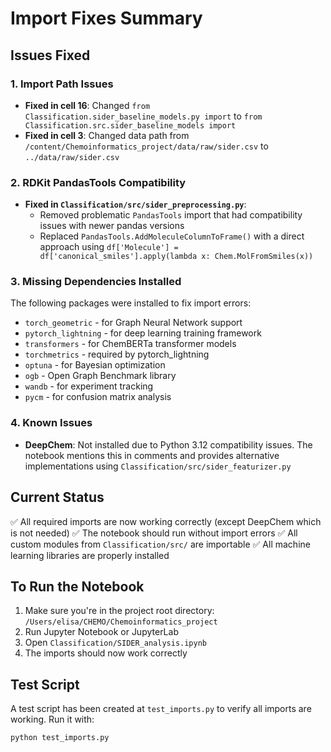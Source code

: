 # Import Fixes Summary

## Issues Fixed

### 1. Import Path Issues
- **Fixed in cell 16**: Changed `from Classification.sider_baseline_models.py import` to `from Classification.src.sider_baseline_models import`
- **Fixed in cell 3**: Changed data path from `/content/Chemoinformatics_project/data/raw/sider.csv` to `../data/raw/sider.csv`

### 2. RDKit PandasTools Compatibility
- **Fixed in `Classification/src/sider_preprocessing.py`**:
  - Removed problematic `PandasTools` import that had compatibility issues with newer pandas versions
  - Replaced `PandasTools.AddMoleculeColumnToFrame()` with a direct approach using `df['Molecule'] = df['canonical_smiles'].apply(lambda x: Chem.MolFromSmiles(x))`

### 3. Missing Dependencies Installed
The following packages were installed to fix import errors:
- `torch_geometric` - for Graph Neural Network support
- `pytorch_lightning` - for deep learning training framework
- `transformers` - for ChemBERTa transformer models
- `torchmetrics` - required by pytorch_lightning
- `optuna` - for Bayesian optimization
- `ogb` - Open Graph Benchmark library
- `wandb` - for experiment tracking
- `pycm` - for confusion matrix analysis

### 4. Known Issues
- **DeepChem**: Not installed due to Python 3.12 compatibility issues. The notebook mentions this in comments and provides alternative implementations using `Classification/src/sider_featurizer.py`

## Current Status
✅ All required imports are now working correctly (except DeepChem which is not needed)
✅ The notebook should run without import errors
✅ All custom modules from `Classification/src/` are importable
✅ All machine learning libraries are properly installed

## To Run the Notebook
1. Make sure you're in the project root directory: `/Users/elisa/CHEMO/Chemoinformatics_project`
2. Run Jupyter Notebook or JupyterLab
3. Open `Classification/SIDER_analysis.ipynb`
4. The imports should now work correctly

## Test Script
A test script has been created at `test_imports.py` to verify all imports are working. Run it with:
```bash
python test_imports.py
```